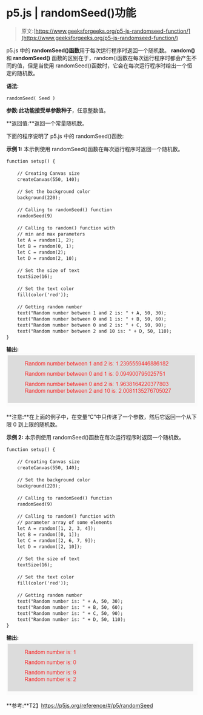 # p5.js | randomSeed()功能

> 原文:[https://www.geeksforgeeks.org/p5-js-randomseed-function/](https://www.geeksforgeeks.org/p5-js-randomseed-function/)

p5.js 中的 **randomSeed()函数**用于每次运行程序时返回一个随机数。 **random()** 和 **randomSeed()** 函数的区别在于，random()函数在每次运行程序时都会产生不同的值，但是当使用 randomSeed()函数时，它会在每次运行程序时给出一个恒定的随机数。

**语法:**

```
randomSeed( Seed )
```

**参数:**此功能接受单参数**种子**，任意整数值。

**返回值:**返回一个常量随机数。

下面的程序说明了 p5.js 中的 randomSeed()函数:

**示例 1:** 本示例使用 randomSeed()函数在每次运行程序时返回一个随机数。

```
function setup() { 

    // Creating Canvas size
    createCanvas(550, 140); 

    // Set the background color 
    background(220); 

    // Calling to randomSeed() function
    randomSeed(9)

    // Calling to random() function with
    // min and max parameters
    let A = random(1, 2);
    let B = random(0, 1);
    let C = random(2);
    let D = random(2, 10);

    // Set the size of text 
    textSize(16); 

    // Set the text color 
    fill(color('red')); 

    // Getting random number
    text("Random number between 1 and 2 is: " + A, 50, 30);
    text("Random number between 0 and 1 is: " + B, 50, 60);
    text("Random number between 0 and 2 is: " + C, 50, 90);
    text("Random number between 2 and 10 is: " + D, 50, 110);
} 
```

**输出:**
![](img/e97e8d3f237ae1fd17984de52ac2eac7.png)

**注意:**在上面的例子中，在变量“C”中只传递了一个参数，然后它返回一个从下限 0 到上限的随机数。

**示例 2:** 本示例使用 randomSeed()函数在每次运行程序时返回一个随机数。

```
function setup() { 

    // Creating Canvas size
    createCanvas(550, 140); 

    // Set the background color 
    background(220); 

    // Calling to randomSeed() function
    randomSeed(9)

    // Calling to random() function with
    // parameter array of some elements
    let A = random([1, 2, 3, 4]);
    let B = random([0, 1]);
    let C = random([2, 6, 7, 9]);
    let D = random([2, 10]);

    // Set the size of text 
    textSize(16); 

    // Set the text color 
    fill(color('red')); 

    // Getting random number
    text("Random number is: " + A, 50, 30);
    text("Random number is: " + B, 50, 60);
    text("Random number is: " + C, 50, 90);
    text("Random number is: " + D, 50, 110);
}    
```

**输出:**
![](img/54f23b71c3ae7bd8eb8f8ca10c04c0b3.png)

**参考:**T2】https://p5js.org/reference/#/p5/randomSeed